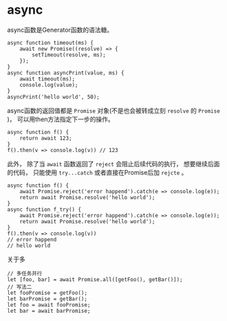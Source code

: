 # async

async函数是Generator函数的语法糖。 

    async function timeout(ms) {
        await new Promise((resolve) => {
            setTimeout(resolve, ms); 
        }); 
    }
    async function asyncPrint(value, ms) {
        await timeout(ms); 
        console.log(value); 
    }
    asyncPrint('hello world', 50); 

async函数的返回值都是 `Promise` 对象(不是也会被转成立刻 `resolve` 的 `Promise` )， 可以用then方法指定下一步的操作。 

    async function f() {
        return await 123; 
    }
    f().then(v => console.log(v)) // 123

此外， 除了当 `await` 函数返回了 `reject` 会阻止后续代码的执行， 想要继续后面的代码， 只能使用 `try...catch` 或者直接在Promise后加 `rejcte` 。 

    async function f() {
        await Promise.reject('error happend').catch(e => console.log(e)); 
        return await Promise.resolve('hello world'); 
    }
    async function f_try() {
        await Promise.reject('error happend').catch(e => console.log(e)); 
        return await Promise.resolve('hello world'); 
    }
    f().then(v => console.log(v))
    // error happend
    // hello world

关于多

    // 多任务并行
    let [foo, bar] = await Promise.all([getFoo(), getBar()]); 
    // 写法二
    let fooPromise = getFoo(); 
    let barPromise = getBar(); 
    let foo = await fooPromise; 
    let bar = await barPromise; 

